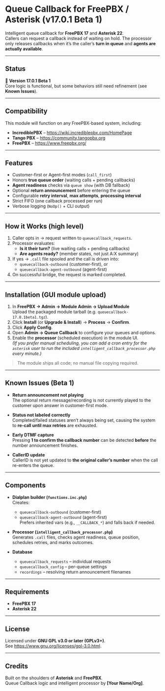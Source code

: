 # Queue Callback for FreePBX / Asterisk (v17.0.1 Beta 1)

Intelligent queue callback for **FreePBX 17** and **Asterisk 22**.  
Callers can request a callback instead of waiting on hold. The processor only releases callbacks when it’s the caller’s **turn in queue** and **agents are actually available**.

---

## Status

🚧 **Version 17.0.1 Beta 1**  
Core logic is functional, but some behaviors still need refinement (see **Known Issues**).

---

## Compatibility

This module will function on any FreePBX-based system, including:

- **IncrediblePBX** – <https://wiki.incrediblepbx.com/HomePage>  
- **Tango PBX** – <https://community.tangopbx.org>  
- **FreePBX** – <https://www.freepbx.org/>  

---

## Features

- Customer-first or Agent-first modes (`call_first`)  
- Honors **true queue order** (waiting calls + pending callbacks)  
- **Agent readiness** checks via `queue show` (with DB fallback)  
- Optional **return announcement** before entering the queue  
- Configurable **retry interval**, **max attempts**, **processing interval**  
- Strict FIFO (one callback processed per run)  
- Verbose logging (`NoOp()` + CLI output)  

---

## How it Works (high level)

1. Caller opts in → request written to `queuecallback_requests`.  
2. Processor evaluates:  
   - **Is it their turn?** (live waiting calls + pending callbacks)  
   - **Are agents ready?** (member states, not just A:X summary)  
3. If yes → `.call` file spooled and the call is driven into:  
   - `queuecallback-outbound` (customer-first), or  
   - `queuecallback-agent-outbound` (agent-first)  
4. On successful bridge, the request is marked completed.  

---

## Installation (GUI module upload)

1. In **FreePBX → Admin → Module Admin → Upload Module**  
   Upload the packaged module tarball (e.g. `queuecallback-17.0.1beta1.tgz`).  
2. Click **Install** (or **Upgrade & Install**) → **Process** → **Confirm**.  
3. Click **Apply Config**.  
4. Open **Admin → Queue Callback** to configure your queues and options.  
5. Enable the **processor** (scheduled execution) in the module UI.  
   *(If you prefer manual scheduling, you can add a cron entry for the `asterisk` user to run the included `intelligent_callback_processor.php` every minute.)*  

> The module ships all code; no manual file copying required.  

---

## Known Issues (Beta 1)

- **Return announcement not playing**  
  The optional return message/recording is not currently played to the customer upon answer in customer-first mode.  

- **Status not labeled correctly**  
  Completed/failed statuses aren’t always being set, causing the system to **re-call until max retries** are exhausted.  

- **Early DTMF capture**  
  Pressing **1 to confirm the callback number** can be detected **before** the number announcement finishes.  

- **CallerID update**  
  CallerID is not yet updated to **the original caller’s number** when the call re-enters the queue.  

---

## Components

- **Dialplan builder (`functions.inc.php`)**  
  Creates:  
  - `queuecallback-outbound` (customer-first)  
  - `queuecallback-agent-outbound` (agent-first)  
  Prefers inherited vars (e.g., `__CALLBACK_*`) and falls back if needed.  

- **Processor (`intelligent_callback_processor.php`)**  
  Generates `.call` files, checks agent readiness, queue position, schedules retries, and marks outcomes.  

- **Database**  
  - `queuecallback_requests` – individual requests  
  - `queuecallback_config` – per-queue settings  
  - `recordings` – resolving return announcement filenames  

---

## Requirements

- **FreePBX 17**  
- **Asterisk 22**  

---

## License

Licensed under **GNU GPL v3.0 or later (GPLv3+)**.  
See <https://www.gnu.org/licenses/gpl-3.0.html>.  

---

## Credits

Built on the shoulders of **Asterisk** and **FreePBX**.  
Queue Callback logic and intelligent processor by **[Your Name/Org]**.  
